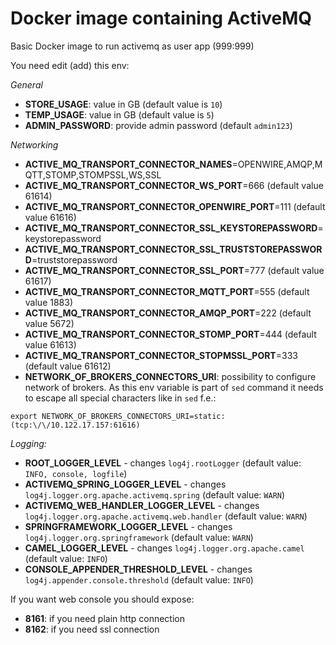 # Docker image containing ActiveMQ
Basic Docker image to run activemq as user app (999:999)

You need edit (add) this env:

*General*

- **STORE_USAGE**: value in GB (default value is `10`)
- **TEMP_USAGE**: value in GB (default value is `5`)
- **ADMIN_PASSWORD**: provide admin password (default `admin123`)

*Networking*

- **ACTIVE_MQ_TRANSPORT_CONNECTOR_NAMES**=OPENWIRE,AMQP,MQTT,STOMP,STOMPSSL,WS,SSL
- **ACTIVE_MQ_TRANSPORT_CONNECTOR_WS_PORT**=666 (default value 61614)
- **ACTIVE_MQ_TRANSPORT_CONNECTOR_OPENWIRE_PORT**=111 (default value 61616)
- **ACTIVE_MQ_TRANSPORT_CONNECTOR_SSL_KEYSTOREPASSWORD**=keystorepassword
- **ACTIVE_MQ_TRANSPORT_CONNECTOR_SSL_TRUSTSTOREPASSWORD**=truststorepassword
- **ACTIVE_MQ_TRANSPORT_CONNECTOR_SSL_PORT**=777 (default value 61617)
- **ACTIVE_MQ_TRANSPORT_CONNECTOR_MQTT_PORT**=555 (default value 1883)
- **ACTIVE_MQ_TRANSPORT_CONNECTOR_AMQP_PORT**=222 (default value 5672)
- **ACTIVE_MQ_TRANSPORT_CONNECTOR_STOMP_PORT**=444 (default value 61613)
- **ACTIVE_MQ_TRANSPORT_CONNECTOR_STOPMSSL_PORT**=333 (default value 61612)
- **NETWORK_OF_BROKERS_CONNECTORS_URI**: possibility to configure network of brokers. As this env variable is part of `sed` command it needs to escape all special characters like in `sed` f.e.:

```export NETWORK_OF_BROKERS_CONNECTORS_URI=static:(tcp:\/\/10.122.17.157:61616)```

*Logging:*

- **ROOT_LOGGER_LEVEL** - changes `log4j.rootLogger` (default value: `INFO, console, logfile`)
- **ACTIVEMQ_SPRING_LOGGER_LEVEL** - changes `log4j.logger.org.apache.activemq.spring` (default value: `WARN`)
- **ACTIVEMQ_WEB_HANDLER_LOGGER_LEVEL** - changes `log4j.logger.org.apache.activemq.web.handler` (default value: `WARN`)
- **SPRINGFRAMEWORK_LOGGER_LEVEL** - changes `log4j.logger.org.springframework` (default value: `WARN`)
- **CAMEL_LOGGER_LEVEL** - changes `log4j.logger.org.apache.camel` (default value: `INFO`)
- **CONSOLE_APPENDER_THRESHOLD_LEVEL** - changes `log4j.appender.console.threshold` (default value: `INFO`)

If you want web console you should expose:
- **8161**: if you need plain http connection
- **8162**: if you need ssl connection
